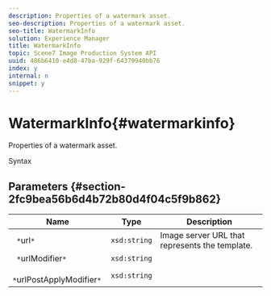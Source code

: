 ```yaml
---
description: Properties of a watermark asset.
seo-description: Properties of a watermark asset.
seo-title: WatermarkInfo
solution: Experience Manager
title: WatermarkInfo
topic: Scene7 Image Production System API
uuid: 486b6410-e4d8-47ba-929f-64379940bb76
index: y
internal: n
snippet: y
---
```


# WatermarkInfo{#watermarkinfo}

Properties of a watermark asset.

 Syntax 

## Parameters {#section-2fc9bea56b6d4b72b80d4f04c5f9b862}

|  Name  | Type  | Description  |
|---|---|---|
|  ` *`url`*`  | `xsd:string`  | Image server URL that represents the template.  |
|  ` *`urlModifier`*`  | `xsd:string`  | |
|  ` *`urlPostApplyModifier`*`  | `xsd:string`  | |

